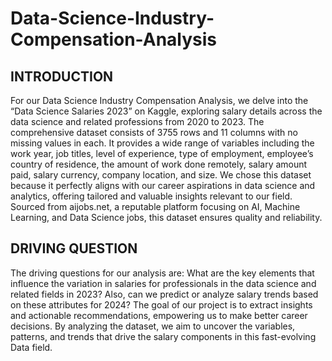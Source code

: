 # Data-Science-Industry-Compensation-Analysis
## INTRODUCTION
For our Data Science Industry Compensation Analysis, we delve into the “Data Science Salaries 2023” on Kaggle, exploring salary details across the data science and related professions from 2020 to 2023. The comprehensive dataset consists of 3755 rows and 11 columns with no missing values in each. It provides a wide range of variables including the work year, job titles, level of experience, type of employment, employee’s country of residence, the amount of work done remotely, salary amount paid, salary currency, company location, and size. We chose this dataset because it perfectly aligns with our career aspirations in data science and analytics, offering tailored and valuable insights relevant to our field. Sourced from aijobs.net, a reputable platform focusing on AI, Machine Learning, and Data Science jobs, this dataset ensures quality and reliability.
## DRIVING QUESTION
The driving questions for our analysis are: What are the key elements that influence the variation in salaries for professionals in the data science and related fields in 2023? Also, can we predict or analyze salary trends based on these attributes for 2024? The goal of our project is to extract insights and actionable recommendations, empowering us to make better career decisions. By analyzing the dataset, we aim to uncover the variables, patterns, and trends that drive the salary components in this fast-evolving Data field.
